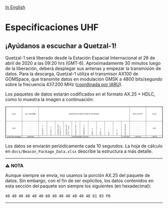 [In English](https://github.com/danalvarez/gr-quetzal1)

# Especificaciones UHF

## **¡Ayúdanos a escuchar a Quetzal-1!**

Quetzal-1 será liberado desde la Estación Espacial Internacional el 28 de abril de 2020 a las 09:20 hrs (GMT-6). Aproximadamente 30 minutos luego de la liberación, deberá desplegar sus antenas y empezar la transmisión de datos. Para la descarga, Quetzal-1 utiliza el transmisor AX100 de GOMSpace, que transmite datos en modulación GMSK a 4800 bits/segundo sobre la frecuencia 437.200 MHz ([coordinada por IARU](http://www.amsatuk.me.uk/iaru/finished_detail.php?serialnum=653)).

Los paquetes de datos estarán codificados en el formato AX.25 + HDLC, como lo muestra la imagen a continuación:

![Beacon Structure](misc/beacon_structure.png)

Los datos se enviarán periódicamente cada 10 segundos. La hoja de cálculo en `docs/Beacon_Package_Data.xlsx` describe la estructura a más detalle.

---
:warning: **NOTA**

Aunque siempre se envía, no usamos la porción AX.25 del paquete de datos. Sin embargo, con el fin de ser explícitos, los datos contenidos en esta sección del paquete son siempre los siguientes (en hexadecimal):

`40 40 40 40 40 40 60 40 40 40 40 40 40 61 03 F0`

---

